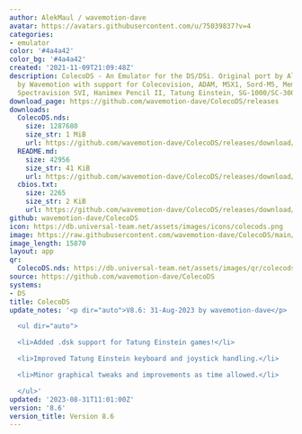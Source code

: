 ```yaml
---
author: AlekMaul / wavemotion-dave
avatar: https://avatars.githubusercontent.com/u/75039837?v=4
categories:
- emulator
color: '#4a4a42'
color_bg: '#4a4a42'
created: '2021-11-09T21:09:48Z'
description: ColecoDS - An Emulator for the DS/DSi. Original port by Alekmaul. Phoenix-Edition
  by Wavemotion with support for Colecovision, ADAM, MSX1, Sord-M5, Memotech MTX,
  Spectravision SVI, Hanimex Pencil II, Tatung Einstein, SG-1000/SC-3000 and the Creativision.
download_page: https://github.com/wavemotion-dave/ColecoDS/releases
downloads:
  ColecoDS.nds:
    size: 1287680
    size_str: 1 MiB
    url: https://github.com/wavemotion-dave/ColecoDS/releases/download/8.6/ColecoDS.nds
  README.md:
    size: 42956
    size_str: 41 KiB
    url: https://github.com/wavemotion-dave/ColecoDS/releases/download/8.6/README.md
  cbios.txt:
    size: 2265
    size_str: 2 KiB
    url: https://github.com/wavemotion-dave/ColecoDS/releases/download/8.6/cbios.txt
github: wavemotion-dave/ColecoDS
icon: https://db.universal-team.net/assets/images/icons/colecods.png
image: https://raw.githubusercontent.com/wavemotion-dave/ColecoDS/main/arm9/gfx_data/pdev_tbg0.png
image_length: 15870
layout: app
qr:
  ColecoDS.nds: https://db.universal-team.net/assets/images/qr/colecods-nds.png
source: https://github.com/wavemotion-dave/ColecoDS
systems:
- DS
title: ColecoDS
update_notes: '<p dir="auto">V8.6: 31-Aug-2023 by wavemotion-dave</p>

  <ul dir="auto">

  <li>Added .dsk support for Tatung Einstein games!</li>

  <li>Improved Tatung Einstein keyboard and joystick handling.</li>

  <li>Minor graphical tweaks and improvements as time allowed.</li>

  </ul>'
updated: '2023-08-31T11:01:00Z'
version: '8.6'
version_title: Version 8.6
---
```

